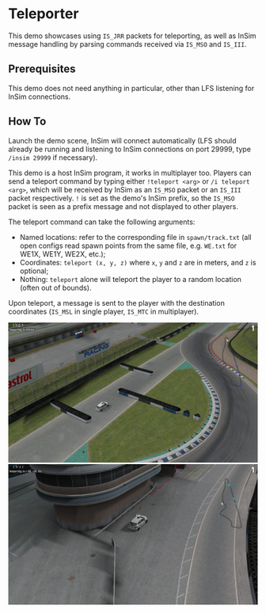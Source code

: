 # Teleporter

This demo showcases using `IS_JRR` packets for teleporting, as well as InSim message handling
by parsing commands received via `IS_MSO` and `IS_III`.

## Prerequisites

This demo does not need anything in particular, other than LFS listening for InSim connections.

## How To

Launch the demo scene, InSim will connect automatically (LFS should already be running
and listening to InSim connections on port 29999, type `/insim 29999` if necessary).

This demo is a host InSim program, it works in multiplayer too. Players can send a teleport command
by typing either `!teleport <arg>` or `/i teleport <arg>`, which will be received by InSim as
an `IS_MSO` packet or an `IS_III` packet respectively. `!` is set as the demo's InSim prefix, so
the `IS_MSO` packet is seen as a prefix message and not displayed to other players.

The teleport command can take the following arguments:

* Named locations: refer to the corresponding file in `spawn/track.txt` (all open configs read
spawn points from the same file, e.g. `WE.txt` for WE1X, WE1Y, WE2X, etc.);
* Coordinates: `teleport (x, y, z)` where `x`, `y` and `z` are in meters, and `z` is optional;
* Nothing: `teleport` alone will teleport the player to a random location (often out of bounds).

Upon teleport, a message is sent to the player with the destination coordinates (`IS_MSL` in
single player, `IS_MTC` in multiplayer).

![Packet logger](./screenshots/teleporter_1.jpg)
![Packet logger](./screenshots/teleporter_2.jpg)
